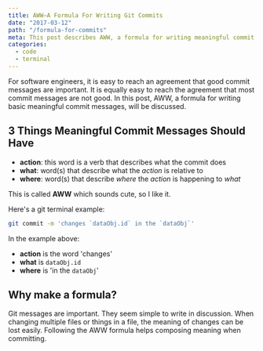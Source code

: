 ```yaml
---
title: AWW—A Formula For Writing Git Commits
date: "2017-03-12"
path: "/formula-for-commits"
meta: This post describes AWW, a formula for writing meaningful commit messages with git.
categories:
  - code
  - terminal
---
```


For software engineers, it is easy to reach an agreement that good commit messages are important. It is equally easy to reach the agreement that most commit messages are not good. In this post, AWW, a formula for writing basic meaningful commit messages, will be discussed.

## 3 Things Meaningful Commit Messages Should Have

- **action**: this word is a verb that describes what the commit does
- **what**: word(s) that describe what the _action_ is relative to
- **where**: word(s) that describe _where_ the _action_ is happening to _what_

This is called **AWW** which sounds cute, so I like it.

Here's a git terminal example:

```bash
git commit -m 'changes `dataObj.id` in the `dataObj`'
```

In the example above:

- **action** is the word 'changes'
- **what** is `dataObj.id`
- **where** is 'in the `dataObj`'

## Why make a formula?

Git messages are important. They seem simple to write in discussion. When changing multiple files or things in a file, the meaning of changes can be lost easily. Following the AWW formula helps composing meaning when committing.
